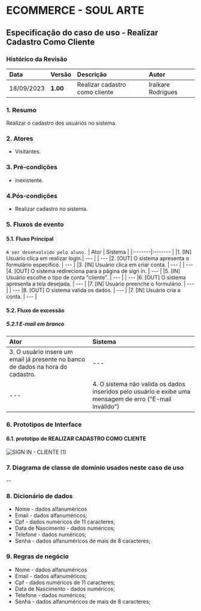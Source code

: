 # ECOMMERCE - SOUL ARTE

## Especificação do caso de uso - Realizar Cadastro Como Cliente
### Histórico da Revisão
|  Data  | Versão | Descrição | Autor |
|:-------|:-------|:----------|:------|
| 18/09/2023 | **1.00** | Realizar cadastro como cliente | Iraikare Rodrigues |


### 1. Resumo 
Realizar o cadastro dos usuários no sistema.

### 2. Atores 
- Visitantes.

### 3. Pré-condições
- inexistente.

### 4.Pós-condições
- Realizar cadastro no sistema.


### 5. Fluxos de evento

#### 5.1. Fluxo Principal 
`A ser desenvolvido pelo aluno.`
|  Ator  | Sistema |
|:-------|:------- |
|1. [IN] Usuário clica em realizar login.| --- |
| --- |2. [OUT] O sistema apresenta o formulário específico. | --- |
|3. [IN] Usuário clica em criar conta. | --- |
| --- |4.  [OUT] O sistema redireciona para a página de sign in. | --- |
|5. [IN] Usuário escolhe o tipo de conta "cliente". | --- |
| --- |6.  [OUT] O sistema apresenta a tela desejada. | --- |
|7. [IN] Usuário preenche o formulário. | --- |
| --- |8.  [OUT] O sistema valida os dados. | --- |
|7. [IN] Usuário cria a conta. | --- |


#### 5.2. Fluxo de excessão

##### 5.2.1 E-mail em branco
|  Ator  | Sistema |
|:-------|:------- |
|3. O usuário insere um email já presente no banco de dados na hora do cadastro. | --- |
|--- |4. O sistema não valida os dados inseridos pelo usuário e exibe uma mensagem de erro ("E-mail inválido") |


### 6. Prototipos de Interface
#### 6.1. prototipo de REALIZAR CADASTRO COMO CLIENTE
![SIGN IN - CLIENTE (1)](https://github.com/PI-InfoWeb-CNAT/2023-Soul_Arte/assets/101957823/36f780d5-8432-40dd-9fcc-8b7459f09485)


### 7. Diagrama de classe de domínio usados neste caso de uso
--

### 8. Dicionário de dados
- Nome - dados alfanuméricos
- Email - dados alfanuméricos;
- Cpf - dados numéricos de 11 caracteres;
- Data de Nascimento - dados numéricos;
- Telefone - dados numéricos;
- Senha - dados alfanuméricos de mais de 8 caracteres;


### 9. Regras de negócio
- Nome - dados alfanuméricos
- Email - dados alfanuméricos;
- Cpf - dados numéricos de 11 caracteres;
- Data de Nascimento - dados numéricos;
- Telefone - dados numéricos;
- Senha - dados alfanuméricos de mais de 8 caracteres;
